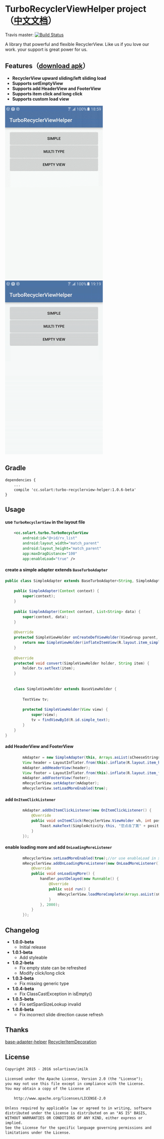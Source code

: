 TurboRecyclerViewHelper project（[中文文档](https://github.com/Solartisan/TurboRecyclerViewHelper/blob/master/README-cn.md)）
=======================================================================================================================

Travis master: [![Build Status](https://api.travis-ci.org/Solartisan/TurboRecyclerViewHelper.svg?branch=master)](https://travis-ci.org/Solartisan/TurboRecyclerViewHelper)

A library that powerful and flexible RecyclerView.
Like us if you love our work. your support is great power for us.


Features（[download apk](https://github.com/Solartisan/TurboRecyclerViewHelper/raw/master/preview/turbo_demo.apk)）
-----------------------------------------------------------------------------------------------------------------
* **RecyclerView upward sliding/left sliding load**
* **Supports setEmptyView**
* **Supports add HeaderView and FooterView**
* **Supports item click and long click**
* **Supports custom load view**

<img src="./preview/simple.gif">
<img src="./preview/multi.gif">

Gradle
---
```
dependencies {
    ...
    compile 'cc.solart:turbo-recyclerview-helper:1.0.6-beta'
}
```

Usage
---
#### **use `TurboRecyclerView` in the layout file**

```xml
    <cc.solart.turbo.TurboRecyclerView
        android:id="@+id/rv_list"
        android:layout_width="match_parent"
        android:layout_height="match_parent"
        app:maxDragDistance="100"
        app:enableLoad="true" />
```

#### **create a simple adapter extends `BaseTurboAdapter`**

```java
public class SimpleAdapter extends BaseTurboAdapter<String, SimpleAdapter.SimpleViewHolder> {
    
    public SimpleAdapter(Context context) {
        super(context);
    }

    public SimpleAdapter(Context context, List<String> data) {
        super(context, data);
    }

    @Override
    protected SimpleViewHolder onCreateDefViewHolder(ViewGroup parent, int viewType) {
        return new SimpleViewHolder(inflateItemView(R.layout.item_simple, parent));
    }

    @Override
    protected void convert(SimpleViewHolder holder, String item) {
        holder.tv.setText(item);
    }


    class SimpleViewHolder extends BaseViewHolder {

        TextView tv;

        protected SimpleViewHolder(View view) {
            super(view);
            tv = findViewById(R.id.simple_text);
        }
    }
}
```

#### **add HeaderView and FooterView**

```java
        mAdapter = new SimpleAdapter(this, Arrays.asList(sCheeseStrings));
        View header = LayoutInflater.from(this).inflate(R.layout.item_header, (ViewGroup) mRecyclerView.getParent(), false);
        mAdapter.addHeaderView(header);
        View footer = LayoutInflater.from(this).inflate(R.layout.item_footer, (ViewGroup) mRecyclerView.getParent(), false);
        mAdapter.addFooterView(footer);
        mRecyclerView.setAdapter(mAdapter);
        mRecyclerView.setLoadMoreEnabled(true);
```

#### **add `OnItemClickListener`**
        
```java
        mAdapter.addOnItemClickListener(new OnItemClickListener() {
            @Override
            public void onItemClick(RecyclerView.ViewHolder vh, int position) {
                Toast.makeText(SimpleActivity.this, "您点击了第" + position + "个item", Toast.LENGTH_SHORT).show();
            }
        });
```

#### **enable loading more and add `OnLoadingMoreListener`**

```java
		mRecyclerView.setLoadMoreEnabled(true);//or use enableLoad in xml
    	mRecyclerView.addOnLoadingMoreListener(new OnLoadMoreListener() {
            @Override
            public void onLoadingMore() {
                handler.postDelayed(new Runnable() {
                    @Override
                    public void run() {
                        mRecyclerView.loadMoreComplete(Arrays.asList(sCheeseStrings));
                    }
                }, 2000);
            }
   	    });
```

Changelog
---
* **1.0.0-beta**
    * Initial release
* **1.0.1-beta**
    * Add styleable
* **1.0.2-beta**
    * Fix empty state can be refreshed
    * Modify click/long click 
* **1.0.3-beta**
    * Fix missing generic type
* **1.0.4-beta**
    * Fix ClassCastException in isEmpty()
* **1.0.5-beta**
    * Fix setSpanSizeLookup invalid
* **1.0.6-beta**
    * Fix incorrect slide direction cause refresh
    
Thanks
------
[base-adapter-helper](https://github.com/JoanZapata/base-adapter-helper)
[RecyclerItemDecoration](https://github.com/dinuscxj/RecyclerItemDecoration)
    
License
---

    Copyright 2015 - 2016 solartisan/imilk

    Licensed under the Apache License, Version 2.0 (the "License");
    you may not use this file except in compliance with the License.
    You may obtain a copy of the License at

        http://www.apache.org/licenses/LICENSE-2.0

    Unless required by applicable law or agreed to in writing, software
    distributed under the License is distributed on an "AS IS" BASIS,
    WITHOUT WARRANTIES OR CONDITIONS OF ANY KIND, either express or implied.
    See the License for the specific language governing permissions and
    limitations under the License.